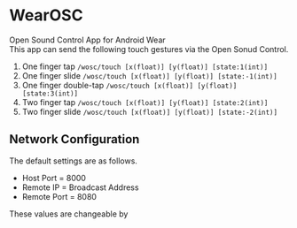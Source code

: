 # WearOSC
Open Sound Control App for Android Wear  
This app can send the following touch gestures via the Open Sonud Control.

1. One finger tap `/wosc/touch [x(float)] [y(float)] [state:1(int)]`
1. One finger slide `/wosc/touch [x(float)] [y(float)] [state:-1(int)]`
1. One finger double-tap `/wosc/touch [x(float)] [y(float)] [state:3(int)]`
1. Two finger tap `/wosc/touch [x(float)] [y(float)] [state:2(int)]`
1. Two finger slide `/wosc/touch [x(float)] [y(float)] [state:-2(int)]`

## Network Configuration
The default settings are as follows.

* Host Port = 8000
* Remote IP = Broadcast Address
* Remote Port = 8080

These values are changeable by 
